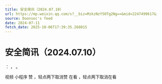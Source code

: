 ```yaml
---
title: 安全简讯（2024.07.10）
url: https://mp.weixin.qq.com/s?__biz=MzkzNzY5OTg2Ng==&mid=2247499617&idx=1&sn=80da8993897835e438fa7cc1f42d57c7
source: Doonsec's feed
date: 2024-07-11
fetch_date: 2025-10-06T17:39:35.268015
---
```


# 安全简讯（2024.07.10）

：
，
。

视频
小程序
赞
，轻点两下取消赞
在看
，轻点两下取消在看